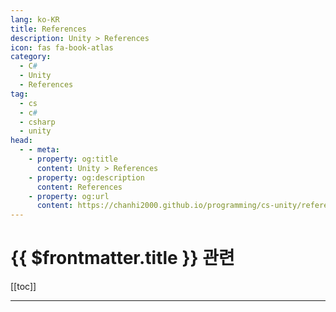 ```yaml
---
lang: ko-KR
title: References
description: Unity > References
icon: fas fa-book-atlas
category:
  - C#
  - Unity
  - References
tag:
  - cs
  - c#
  - csharp
  - unity
head:
  - - meta:
    - property: og:title
      content: Unity > References
    - property: og:description
      content: References
    - property: og:url
      content: https://chanhi2000.github.io/programming/cs-unity/references.html
---
```


# {{ $frontmatter.title }} 관련

[[toc]]

---

<TagLinks />
